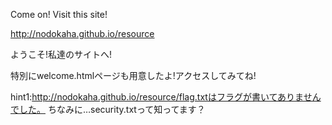 Come on! Visit this site!

http://nodokaha.github.io/resource

ようこそ!私達のサイトへ!

特別にwelcome.htmlページも用意したよ!アクセスしてみてね!

hint1:http://nodokaha.github.io/resource/flag.txtはフラグが書いてありませんでした。 ちなみに…security.txtって知ってます？
